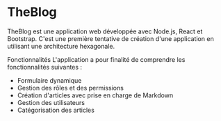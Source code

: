 # TheBlog
TheBlog est une application web développée avec Node.js, React et Bootstrap. C'est une première tentative de création d'une application en utilisant une architecture hexagonale.

Fonctionnalités
L'application a pour finalité de comprendre les fonctionnalités suivantes :

- Formulaire dynamique
- Gestion des rôles et des permissions
- Création d'articles avec prise en charge de Markdown
- Gestion des utilisateurs
- Catégorisation des articles
